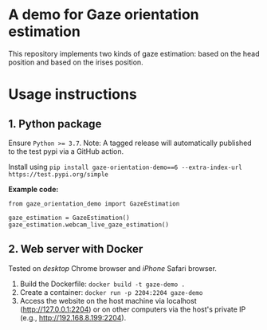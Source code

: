 # A demo for Gaze orientation estimation

This repository implements two kinds of gaze estimation: based on the head position and based on the irises position. 

# Usage instructions
## 1. Python package

Ensure `Python >= 3.7`. Note: A tagged release will automatically published to the test pypi via a GitHub action.

Install using `pip install gaze-orientation-demo==6 --extra-index-url https://test.pypi.org/simple`

**Example code:**

    from gaze_orientation_demo import GazeEstimation

    gaze_estimation = GazeEstimation()
    gaze_estimation.webcam_live_gaze_estimation()

## 2. Web server with Docker

Tested on _desktop_ Chrome browser and _iPhone_ Safari browser.

1. Build the Dockerfile: `docker build -t gaze-demo .`
2. Create a container: `docker run -p 2204:2204 gaze-demo`
3. Access the website on the host machine via localhost (http://127.0.0.1:2204) or on other computers via the host's private IP (e.g., http://192.168.8.199:2204).
